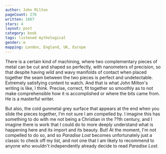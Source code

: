 ```yaml
---
author: John Milton
pageCount: 276
written: 1667
stars: 4
layout: post
category: book
tags: listened mythological
gender: m
mapping: London, England, UK, Europe
---
```


There is a certain kind of machining, where two complementary pieces of metal can be cut and shaped so perfectly, with nanometers of precision, so that despite having wild and wavy manifolds of contact when placed together the seam between the two pieces is perfect and undetectable. Extremely satisfying content to watch. And that is what John Milton's writing is like, I think. Precise, correct, fit together so smoothly as to not make comprehensible how it is accomplished or where the bits came from. He is a masterful writer.

But also, the cold gunmetal grey surface that appears at the end when you slide the pieces together, I'm not sure I am compelled by. I imagine this has something to do with me not being a Christian in the ??th century, and I imagine there is work that I could do to more deeply understand what is happening here and its import and its beauty. But! At the moment, I'm not compelled to do so, and so _Paradise Lost_ becomes unfortunately just a classic to check off my list, and not one that I am likely to recommend to anyone who wouldn't independently already decide to read _Paradise Lost_.
